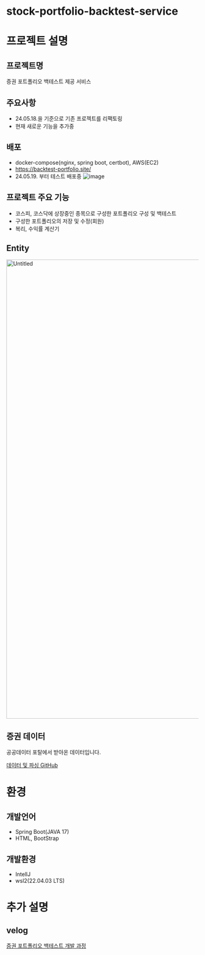 # stock-portfolio-backtest-service

# 프로젝트 설명
## 프로젝트명
증권 포트폴리오 백테스트 제공 서비스

## 주요사항
* 24.05.18.을 기준으로 기존 프로젝트를 리팩토링
* 현재 새로운 기능을 추가중

## 배포
* docker-compose(nginx, spring boot, certbot), AWS(EC2)
* https://backtest-portfolio.site/
* 24.05.19. 부터 테스트 배포중
![image](https://github.com/ChaneHaDa/stock-portfolio-backtest-service/assets/140226331/776623ae-77c1-436f-91fd-b36801e1a73d)


## 프로젝트 주요 기능
* 코스피, 코스닥에 상장중인 종목으로 구성한 포트폴리오 구성 및 백테스트
* 구성한 포트폴리오의 저장 및 수정(회원)
* 복리, 수익률 계산기

## Entity
<img width="1200" alt="Untitled" src="https://github.com/ChaneHaDa/stock-portfolio-backtest-service/assets/140226331/7b371215-9122-4b9e-8201-35a164381b08">

## 증권 데이터
공공데이터 포탈에서 받아온 데이터입니다.

[데이터 및 파싱 GitHub](https://github.com/ChaneHaDa/krx-json-data)

# 환경
## 개발언어 
* Spring Boot(JAVA 17)
* HTML, BootStrap

## 개발환경
* IntellJ
* wsl2(22.04.03 LTS)

# 추가 설명
## velog
[증권 포트폴리오 백테스트 개발 과정](https://velog.io/@chane_ha_da/series/%EC%A6%9D%EA%B6%8C-%ED%8F%AC%ED%8A%B8%ED%8F%B4%EB%A6%AC%EC%98%A4-%EB%B0%B1%ED%85%8C%EC%8A%A4%ED%8A%B8-%EC%84%9C%EB%B9%84%EC%8A%A4)
